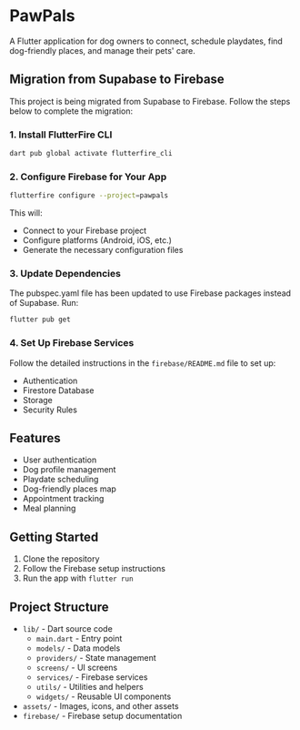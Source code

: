 # PawPals

A Flutter application for dog owners to connect, schedule playdates, find dog-friendly places, and manage their pets' care.

## Migration from Supabase to Firebase

This project is being migrated from Supabase to Firebase. Follow the steps below to complete the migration:

### 1. Install FlutterFire CLI

```bash
dart pub global activate flutterfire_cli
```

### 2. Configure Firebase for Your App

```bash
flutterfire configure --project=pawpals
```

This will:
- Connect to your Firebase project
- Configure platforms (Android, iOS, etc.)
- Generate the necessary configuration files

### 3. Update Dependencies

The pubspec.yaml file has been updated to use Firebase packages instead of Supabase. Run:

```bash
flutter pub get
```

### 4. Set Up Firebase Services

Follow the detailed instructions in the `firebase/README.md` file to set up:
- Authentication
- Firestore Database
- Storage
- Security Rules

## Features

- User authentication
- Dog profile management
- Playdate scheduling
- Dog-friendly places map
- Appointment tracking
- Meal planning

## Getting Started

1. Clone the repository
2. Follow the Firebase setup instructions
3. Run the app with `flutter run`

## Project Structure

- `lib/` - Dart source code
  - `main.dart` - Entry point
  - `models/` - Data models
  - `providers/` - State management
  - `screens/` - UI screens
  - `services/` - Firebase services
  - `utils/` - Utilities and helpers
  - `widgets/` - Reusable UI components
- `assets/` - Images, icons, and other assets
- `firebase/` - Firebase setup documentation
